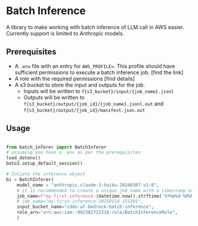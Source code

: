 # Batch Inference

A library to make working with batch inference of LLM call in AWS easier. 
Currently support is limited to Anthropic models.

## Prerequisites 

- A `.env` file with an entry for `AWS_PROFILE=`. This profile should have sufficient 
permissions to execute a batch inference job. [find the link]
- A role with the required permissions [find details]
- A s3 bucket to store the input and outputs for the job.   
    - Inputs will be written to `f{s3_bucket}/input/{job_name}.jsonl`
    - Outputs will be written to `f{s3_bucket}/output/{job_id}/{job_name}.jsonl.out` and 
      `f{s3_bucket}/output/{job_id}/manifest.json.out`


## Usage

```python 

from batch_inferer import BatchInferer
# assuming you have a .env as per the prerequisites 
load_dotenv()
boto3.setup_default_session()

# Intiate the inference object
bi = BatchInferer(
    model_name = "anthropic.claude-3-haiku-20240307-v1:0",
    # it is recommended to create a unique job name with a timestamp or uuid
    job_name=f"my-first-inference-{datetime.now().strftime('%Y%m%d-%H%M%S')}",
    # job_name="my-first-inference-20250114-151301",
    input_bucket_name="cddo-af-bedrock-batch-inference",
    role_arn="arn:aws:iam::992382722318:role/BatchInferenceRole",
    )



```